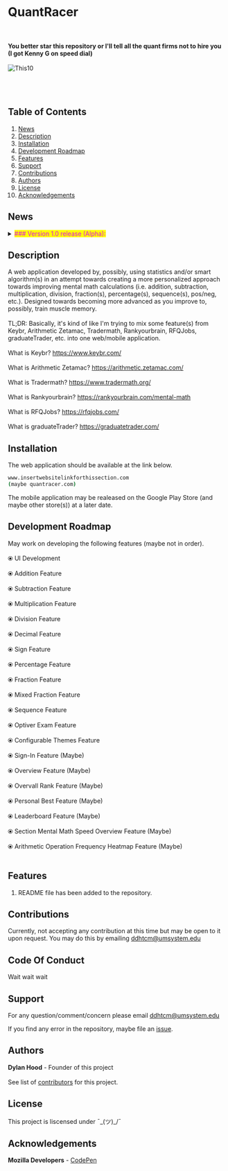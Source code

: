# QuantRacer
<br></br>
<b> You better star this repository or I'll tell all the quant firms not to hire you (I got Kenny G on speed dial)</b>
<br></br>
![This10](https://user-images.githubusercontent.com/66035537/215831248-3f2254fb-3c69-4c54-b59c-c954fd4d8be7.png)
<br></br>
<br></br>



## Table of Contents
1. [News](#news)
2. [Description](#description)
3. [Installation](#installation)
4. [Development Roadmap](#development-roadmap)
5. [Features](#features)
6. [Support](#support)
7. [Contributions](#contributions)
8. [Authors](#authors)
9. [License](#license)
10. [Acknowledgements](#acknowledgements)

## News

<details><summary><mark><font color=darkened>### Version 1.0 release (Alpha):</font></mark></summary>
  <div>&emsp;</div>
&emsp; • This version may be actively and/or inactively in progress.
<br><br>

<b>WARNING:</b> This is not an official QuantRacer release. Use at your own risk.
<br></br>
This is an early-access view into the development of the web/mobile application, currently, titled "QuantRacer".
</details>

## Description

A web application developed by, possibly, using statistics and/or smart algorithm(s) in an attempt towards creating a more personalized approach towards improving mental math calculations (i.e. addition, subtraction, multiplication, division, fraction(s), percentage(s), sequence(s), pos/neg, etc.). Designed towards becoming more advanced as you improve to, possibly, train muscle memory.
<br></br>
TL;DR: Basically, it's kind of like I'm trying to mix some feature(s) from Keybr, Arithmetic Zetamac, Tradermath, Rankyourbrain, RFQJobs, graduateTrader, etc. into one web/mobile application.
<br></br>
What is Keybr? https://www.keybr.com/
<br></br>
What is Arithmetic Zetamac? https://arithmetic.zetamac.com/
<br></br>
What is Tradermath? https://www.tradermath.org/
<br></br>
What is Rankyourbrain? https://rankyourbrain.com/mental-math
<br></br>
What is RFQJobs? https://rfqjobs.com/
<br></br>
What is graduateTrader? https://graduatetrader.com/


## Installation

The web application should be available at the link below.

``` bash
www.insertwebsitelinkforthissection.com
(maybe quantracer.com)
```

The mobile application may be realeased on the Google Play Store (and maybe other store(s)) at a later date.

## Development Roadmap

May work on developing the following features (maybe not in order).
<br></br>
⦿ UI Development
<br></br>
⦿ Addition Feature
<br></br>
⦿ Subtraction Feature
<br></br>
⦿ Multiplication Feature
<br></br>
⦿ Division Feature
<br></br>
⦿ Decimal Feature
<br></br>
⦿ Sign Feature
<br></br>
⦿ Percentage Feature
<br></br>
⦿ Fraction Feature
<br></br>
⦿ Mixed Fraction Feature
<br></br>
⦿ Sequence Feature
<br></br>
⦿ Optiver Exam Feature
<br></br>
⦿ Configurable Themes Feature
<br></br>
⦿ Sign-In Feature (Maybe)
<br></br>
⦿ Overview Feature (Maybe)
<br></br>
⦿ Overvall Rank Feature (Maybe)
<br></br>
⦿ Personal Best Feature (Maybe)
<br></br>
⦿ Leaderboard Feature (Maybe)
<br></br>
⦿ Section Mental Math Speed Overview Feature (Maybe)
<br></br>
⦿ Arithmetic Operation Frequency Heatmap Feature (Maybe)
<br></br>





## Features

1. README file has been added to the repository.



## Contributions

Currently, not accepting any contribution at this time but may be open to it upon request. You may do this by emailing <ddhtcm@umsystem.edu>
## Code Of Conduct
Wait wait wait
## Support

For any question/comment/concern please email <ddhtcm@umsystem.edu>

If you find any error in the repository, maybe file an [issue](https://github.com/dylanhood/QuantRacer/issues).

## Authors

<b>Dylan Hood</b> - Founder of this project
<br></br>
See list of [contributors](https://github.com/dylanhood/QuantRacer/contributors) for this project.

## License

This project is liscensed under ¯\_(ツ)_/¯

## Acknowledgements

<b>Mozilla Developers</b> - [CodePen](https://codepen.io/mozilladevelopers/pen/Xejyed?editors=1100)
<div>&nbsp;</div>

